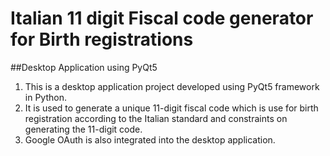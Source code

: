 # Italian 11 digit Fiscal code generator for Birth registrations
##Desktop Application using PyQt5
1. This is a desktop application project developed using PyQt5 framework in Python.
2. It is used to generate a unique 11-digit fiscal code which is use for birth registration according to the Italian standard and constraints on generating the 11-digit code.
3. Google OAuth is also integrated into the desktop application.

